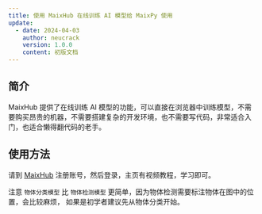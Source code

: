 ```yaml
---
title: 使用 MaixHub 在线训练 AI 模型给 MaixPy 使用
update:
  - date: 2024-04-03
    author: neucrack
    version: 1.0.0
    content: 初版文档
---
```


## 简介

MaixHub 提供了在线训练 AI 模型的功能，可以直接在浏览器中训练模型，不需要购买昂贵的机器，不需要搭建复杂的开发环境，也不需要写代码，非常适合入门，也适合懒得翻代码的老手。

## 使用方法

请到 [MaixHub](https://maixhub.com) 注册账号，然后登录，主页有视频教程，学习即可。

注意 `物体分类模型` 比 `物体检测模型` 更简单，因为物体检测需要标注物体在图中的位置，会比较麻烦， 如果是初学者建议先从物体分类开始。

